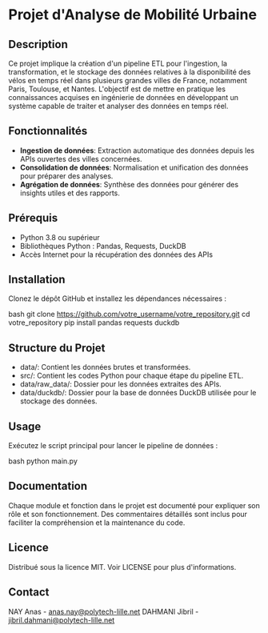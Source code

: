 # Projet d'Analyse de Mobilité Urbaine

## Description
Ce projet implique la création d'un pipeline ETL pour l'ingestion, la transformation, et le stockage des données relatives à la disponibilité des vélos en temps réel dans plusieurs grandes villes de France, notamment Paris, Toulouse, et Nantes. L'objectif est de mettre en pratique les connaissances acquises en ingénierie de données en développant un système capable de traiter et analyser des données en temps réel.

## Fonctionnalités
- **Ingestion de données**: Extraction automatique des données depuis les APIs ouvertes des villes concernées.
- **Consolidation de données**: Normalisation et unification des données pour préparer des analyses.
- **Agrégation de données**: Synthèse des données pour générer des insights utiles et des rapports.

## Prérequis
- Python 3.8 ou supérieur
- Bibliothèques Python : Pandas, Requests, DuckDB
- Accès Internet pour la récupération des données des APIs

## Installation
Clonez le dépôt GitHub et installez les dépendances nécessaires :

bash
git clone https://github.com/votre_username/votre_repository.git
cd votre_repository
pip install pandas requests duckdb

## Structure du Projet
- data/: Contient les données brutes et transformées.
- src/: Contient les codes Python pour chaque étape du pipeline ETL.
- data/raw_data/: Dossier pour les données extraites des APIs.
- data/duckdb/: Dossier pour la base de données DuckDB utilisée pour le stockage des données.

## Usage
Exécutez le script principal pour lancer le pipeline de données :

bash
python main.py

## Documentation
Chaque module et fonction dans le projet est documenté pour expliquer son rôle et son fonctionnement. Des commentaires détaillés sont inclus pour faciliter la compréhension et la maintenance du code.

## Licence
Distribué sous la licence MIT. Voir LICENSE pour plus d'informations.

## Contact
NAY Anas - anas.nay@polytech-lille.net
DAHMANI Jibril - jibril.dahmani@polytech-lille.net
